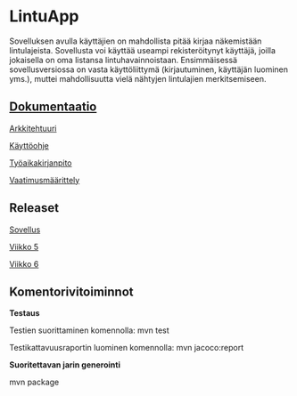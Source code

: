# LintuApp

Sovelluksen avulla käyttäjien on mahdollista pitää kirjaa näkemistään lintulajeista. Sovellusta voi käyttää useampi rekisteröitynyt käyttäjä, joilla jokaisella on oma listansa lintuhavainnoistaan. Ensimmäisessä sovellusversiossa on vasta käyttöliittymä (kirjautuminen, käyttäjän luominen yms.), muttei mahdollisuutta vielä nähtyjen lintulajien merkitsemiseen. 


## [Dokumentaatio](https://github.com/jennalack/ot-harjoitustyo/tree/master/lintuapp/dokumentaatio)

[Arkkitehtuuri](https://github.com/jennalack/ot-harjoitustyo/blob/master/lintuapp/dokumentaatio/arkkitehtuuri.md)

[Käyttöohje](https://github.com/jennalack/ot-harjoitustyo/blob/master/lintuapp/dokumentaatio/kayttoohje.md)

[Työaikakirjanpito](https://github.com/jennalack/ot-harjoitustyo/blob/master/lintuapp/dokumentaatio/tyoaikakirjanpito.md)

[Vaatimusmäärittely](https://github.com/jennalack/ot-harjoitustyo/blob/master/lintuapp/dokumentaatio/vaatimusmaarittely.md)


## Releaset

[Sovellus](https://github.com/jennalack/ot-harjoitustyo/tree/master/lintuapp/Birdapp/src/main/java/birdapp)

[Viikko 5](https://github.com/jennalack/ot-harjoitustyo/releases/tag/viikko5)

[Viikko 6](https://github.com/jennalack/ot-harjoitustyo/releases/tag/viiko6)


## Komentorivitoiminnot

**Testaus**

Testien suorittaminen komennolla: mvn test

Testikattavuusraportin luominen komennolla: mvn jacoco:report

**Suoritettavan jarin generointi**

mvn package

